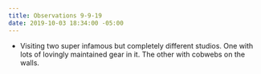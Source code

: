 ```yaml
---
title: Observations 9-9-19
date: 2019-10-03 18:34:00 -05:00
---
```


- Visiting two super infamous but completely different studios. One with lots of lovingly maintained gear in it. The other with cobwebs on the walls.